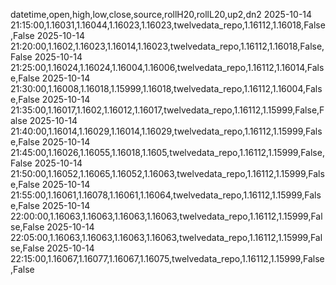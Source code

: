 datetime,open,high,low,close,source,rollH20,rollL20,up2,dn2
2025-10-14 21:15:00,1.16031,1.16044,1.16023,1.16023,twelvedata_repo,1.16112,1.16018,False,False
2025-10-14 21:20:00,1.1602,1.16023,1.16014,1.16023,twelvedata_repo,1.16112,1.16018,False,False
2025-10-14 21:25:00,1.16024,1.16024,1.16004,1.16006,twelvedata_repo,1.16112,1.16014,False,False
2025-10-14 21:30:00,1.16008,1.16018,1.15999,1.16018,twelvedata_repo,1.16112,1.16004,False,False
2025-10-14 21:35:00,1.16017,1.1602,1.16012,1.16017,twelvedata_repo,1.16112,1.15999,False,False
2025-10-14 21:40:00,1.16014,1.16029,1.16014,1.16029,twelvedata_repo,1.16112,1.15999,False,False
2025-10-14 21:45:00,1.16026,1.16055,1.16018,1.1605,twelvedata_repo,1.16112,1.15999,False,False
2025-10-14 21:50:00,1.16052,1.16065,1.16052,1.16063,twelvedata_repo,1.16112,1.15999,False,False
2025-10-14 21:55:00,1.16061,1.16078,1.16061,1.16064,twelvedata_repo,1.16112,1.15999,False,False
2025-10-14 22:00:00,1.16063,1.16063,1.16063,1.16063,twelvedata_repo,1.16112,1.15999,False,False
2025-10-14 22:05:00,1.16063,1.16063,1.16063,1.16063,twelvedata_repo,1.16112,1.15999,False,False
2025-10-14 22:15:00,1.16067,1.16077,1.16067,1.16075,twelvedata_repo,1.16112,1.15999,False,False
